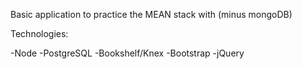 Basic application to practice the MEAN stack with (minus mongoDB)

Technologies:

-Node
-PostgreSQL
-Bookshelf/Knex
-Bootstrap
-jQuery